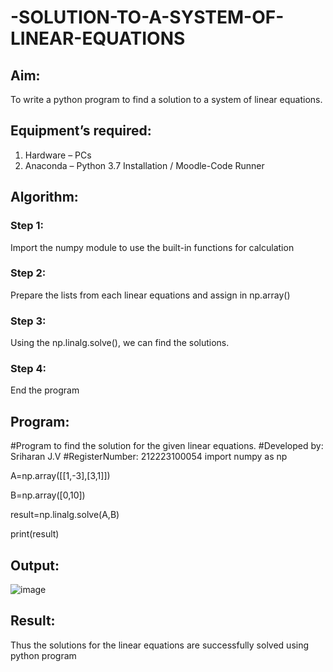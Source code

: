# -SOLUTION-TO-A-SYSTEM-OF-LINEAR-EQUATIONS
## Aim:
To write a python program to find a solution to a system of linear equations.
## Equipment’s required:
1. 	Hardware – PCs
2. 	Anaconda – Python 3.7 Installation / Moodle-Code Runner
## Algorithm:
### Step 1: 
Import the numpy module to use the built-in functions for calculation
### Step 2: 
Prepare the lists from each linear equations and assign in np.array()
### Step 3: 
Using the np.linalg.solve(), we can find the solutions.
### Step 4: 
End the program
## Program:
#Program to find the solution for the given linear equations.
#Developed by: Sriharan J.V
#RegisterNumber: 212223100054
import numpy as np 

A=np.array([[1,-3],[3,1]])

B=np.array([0,10])

result=np.linalg.solve(A,B)

print(result)

## Output:
![image](https://github.com/sriharan23000516/-SOLUTION-TO-A-SYSTEM-OF-LINEAR-EQUATIONS/assets/139841769/a6e3a0a5-eb6a-4ebc-a908-03e6cb63638e)

## Result: 
Thus the solutions for the linear equations are successfully solved using python program

